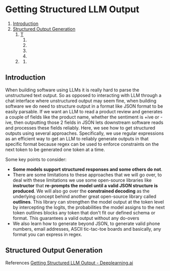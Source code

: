 # Getting Structured LLM Output


1. [Introduction](#1)
2. [Structured Output Generation](#2)
    1. [T](#3)
       1. [](#4)
       2. [](#5)
       3. [](#6)
       4. [](#7)
    2. [](#8)
       1. [](#9)

 

<a name="1"></a>
## Introduction

When building software using LLMs it is really hard to parse the unstructured text output. So as opposed to interacting with LLM through a chat interface where unstructured output may seem fine, when building software we do need to structure output in a format like JSON format to be easily parsable. If we want an LLM to read a product review and generates a couple of fields like the product name, whether the sentiment is +ive or -ive, then outputting those 2 fields in JSON lets downstream software reads and processes these fields reliably. Here, we see how to get structured outputs using several approaches. Specifically, we use regular expressions as an efficient way to get an LLM to reliably generate outputs in that specific format because regex can be used to enforce constraints on the next token to be generated one token at a time. 

Some key points to consider:
- **Some models support structured responses and some others do not**.
- There are some limitations to these approaches that we will go over, to deal with these limitations we use some open-source libraries like **instructor** that **re-prompts the model until a valid JSON structure is produced**. We will also go over the **constrained decoding** as the underlying concept behind another great open-source library called **outlines**. This library can strengthen the model output at the token level by intercepting the logits, the probabilities the model assigns to the next token outlines blocks any token that don't fit our defined schema or format. This guarantees a valid output without any do-overs 
- We also learn how to generate beyond JSON, to generate valid phone numbers, email addresses, ASCII tic-tac-toe boards and basically, any format you can express in regex. 

<a name="2"></a>
## Structured Output Generation


<a name="10"></a>
References <a href="https://www.deeplearning.ai/short-courses/getting-structured-llm-output/">Getting Structured LLM Output - Deeplearning.ai</a>
